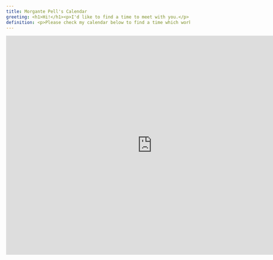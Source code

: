 ```yaml
---
title: Morgante Pell's Calendar
greeting: <h1>Hi!</h1><p>I'd like to find a time to meet with you.</p>
definition: <p>Please check my calendar below to find a time which works for you.</p>
---
```


<iframe src="https://www.google.com/calendar/embed?mode=WEEK&amp;height=600&amp;wkst=1&amp;bgcolor=%23330033&amp;src=morgante.pell%40gmail.com&amp;color=%23b90e28&amp;src=6tluoe860rcts8unlmuiimajuo0i0svi%40import.calendar.google.com&amp;color=%23853104&amp;src=mastermade.us_1j554qdj3trbb0vob0gsgo0dj8%40group.calendar.google.com&amp;color=%23b027ae&amp;src=arthus.erea%40gmail.com&amp;color=%23B1365F&amp;src=morgante.pell%40morgante.net&amp;color=%23B1365F&amp;ctz=America%2FNew_York" style=" border-width:0 " width="800" height="600" frameborder="0" scrolling="no"></iframe>
